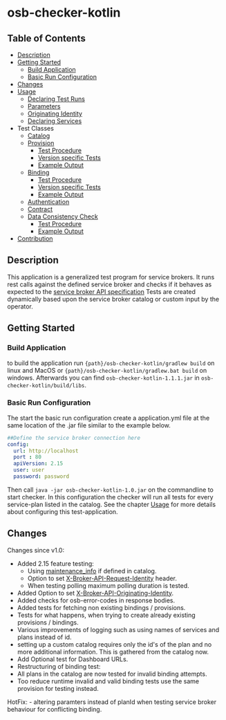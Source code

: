 # osb-checker-kotlin

## Table of Contents
- [Description](#description)
- [Getting Started](#getting-started)
    - [Build Application](#build-application)
    - [Basic Run Configuration](#basic-run-configuration)
- [Changes](#changes)
- [Usage](docs/Usage.md)
    - [Declaring Test Runs](docs/Usage.md##declaring-test-runs)
    - [Parameters](docs/Usage.md#parameters)
    - [Originating Identity](docs/Usage.md#originating-identity)
    - [Declaring Services](docs/Usage.md#declaring-services)
- Test Classes
    - [Catalog](docs/CatalogTest.md)
    - [Provision](docs/ProvisionTests.md)
        - [Test Procedure](docs/ProvisionTests.md#test-procedure)
        - [Version specific Tests](docs/ProvisionTests.md#version-specific-tests)
        - [Example Output](docs/ProvisionTests.md#example-output)
    - [Binding](docs/BindingTests.md#binding)
        - [Test Procedure](docs/BindingTests.md#test-procedure)
        - [Version specific Tests](docs/BindingTests.md#version-specific-tests)
        - [Example Output](docs/BindingTests.md#example-output)
    - [Authentication](docs/AuthenticationTests.md)
    - [Contract](docs/ContractTest.md)
    - [Data Consistency Check](docs/DataConsistencyCheck.md#data-consistency-check)
        - [Test Procedure](docs/DataConsistencyCheck.md#test-procedure)
        - [Example Output](docs/DataConsistencyCheck.md#example-output)    
- [Contribution](docs/Contribution.md)
   
## Description
This application is a generalized test program for service brokers. It runs rest calls against the defined service broker and checks if it
behaves as expected to the [service broker API specification](link=https://github.com/openservicebrokerapi/servicebroker)
Tests are created dynamically based upon the service broker catalog or custom input by the operator.

## Getting Started

### Build Application

to build the application run `{path}/osb-checker-kotlin/gradlew build` on linux and MacOS or `{path}/osb-checker-kotlin/gradlew.bat build` on windows.
Afterwards you can find `osb-checker-kotlin-1.1.1.jar` in `osb-checker-kotlin/build/libs`.

### Basic Run Configuration

The start the basic run configuration create a application.yml file at the same location of the .jar file similar to the example below.

```yaml
##Define the service broker connection here
config:
  url: http://localhost
  port : 80
  apiVersion: 2.15
  user: user
  password: password
```

Then call `java -jar osb-checker-kotlin-1.0.jar` on the commandline to start checker. In this configuration the checker will run all tests for every service-plan listed 
in the catalog. See the chapter [Usage](docs/Usage.md) for more details about configuring this test-application.

## Changes

Changes since v1.0:
- Added 2.15 feature testing:
    - Using [maintenance_info](docs/ProvisionTests.md#version-specific-tests) if defined in catalog.
    - Option to set [X-Broker-API-Request-Identity](docs/Usage.md#Configuration) header.
    - When testing polling maximum polling duration is tested.
- Added Option to set [X-Broker-API-Originating-Identity](docs/Usage.md#originating-identity).
- Added checks for osb-error-codes in response bodies.
- Added tests for fetching non existing bindings / provisions.
- Tests for what happens, when trying to create already existing provisions / bindings.
- Various improvements of logging such as using names of services and plans instead of id.
- setting up a custom catalog requires only the id's of the plan and no more additional information. This is gathered from the catalog now.
- Add Optional test for Dashboard URLs.
- Restructuring of binding test:
 - All plans in the catalog are now tested for invalid binding attempts.
 - Too reduce runtime invalid and valid binding tests use the same provision for testing instead.
 
 HotFix: 
    - altering paramters instead of planId when testing service broker behaviour for conflicting binding.
